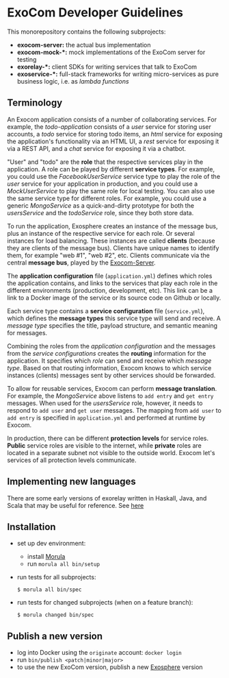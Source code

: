 # ExoCom Developer Guidelines

This monorepository contains the following subprojects:
* __exocom-server:__ the actual bus implementation
* __exocom-mock-*:__ mock implementations of the ExoCom server
                     for testing
* __exorelay-*:__ client SDKs for writing services that talk to ExoCom
* __exoservice-*:__ full-stack frameworks
                    for writing micro-services
                    as pure business logic,
                    i.e. as _lambda functions_


## Terminology

An Exocom application consists of a number of collaborating services.
For example, the _todo-application_ consists of a _user_ service for storing user accounts,
a _todo_ service for storing todo items,
an _html_ service for exposing the application's functionality via an HTML UI,
a _rest_ service for exposing it via a REST API,
and a _chat_ service for exposing it via a chatbot.

"User" and "todo" are the __role__ that the respective services play in the application.
A role can be played by different __service types__.
For example, you could use the _FacebookUserService_ service type
to play the role of the _user_ service for your application in production,
and you could use a _MockUserService_ to play the same role for local testing.
You can also use the same service type for different roles.
For example, you could use a generic _MongoService_ as a quick-and-dirty prototype
for both the _usersService_ and the _todoService_ role,
since they both store data.

To run the application, Exosphere creates an instance of the message bus,
plus an instance of the respective service for each role.
Or several instances for load balancing.
These instances are called __clients__ (because they are clients of the message bus).
Clients have unique names to identify them, for example "web #1", "web #2", etc.
Clients communicate via the central __message bus__,
played by the [Exocom-Server](exocom-server).

The __application configuration__ file (`application.yml`) defines
which roles the application contains, and links to the services that play each role
in the different environments (production, development, etc).
This link can be a link to a Docker image of the service
or its source code on Github or locally.

Each service type contains a __service configuration__ file (`service.yml`),
which defines the __message types__ this service type will send and receive.
A _message type_ specifies the title, payload structure,
and semantic meaning for messages.

Combining the roles from the _application configuration_
and the messages from the _service configurations_
creates the __routing__ information for the application.
It specifies which _role_ can send and receive which _message type_.
Based on that routing information,
Exocom knows to which service instances (clients) messages sent by other services should be forwarded.

To allow for reusable services, Exocom can perform __message translation__.
For example, the _MongoService_ above listens to `add entry` and `get entry` messages.
When used for the _usersService_ role, however,
it needs to respond to `add user` and `get user` messages.
The mapping from `add user` to `add entry` is specified in `application.yml`
and performed at runtime by Exocom.

In production, there can be different __protection levels__ for service roles.
__Public__ service roles are visible to the internet,
while __private__ roles are located in a separate subnet not visible to the outside world.
Exocom let's services of all protection levels communicate.


## Implementing new languages

There are some early versions of exorelay written in Haskall, Java, and Scala
that may be useful for reference. See [here](https://github.com/Originate/exocom/tree/v0.22.1)


## Installation

* set up dev environment:
  * install [Morula](https://github.com/Originate/morula)
  * run `morula all bin/setup`

* run tests for all subprojects:

  ```
  $ morula all bin/spec
  ```

* run tests for changed subprojects (when on a feature branch):

  ```
  $ morula changed bin/spec
  ```


## Publish a new version

* log into Docker using the `originate` account: `docker login`
* run `bin/publish <patch|minor|major>`
* to use the new ExoCom version,
  publish a new [Exosphere](https://github.com/Originate/exosphere) version
